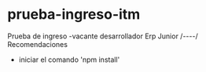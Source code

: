 # prueba-ingreso-itm
Prueba de ingreso -vacante desarrollador Erp Junior
/----/
Recomendaciones 
* iniciar el comando 'npm install'
